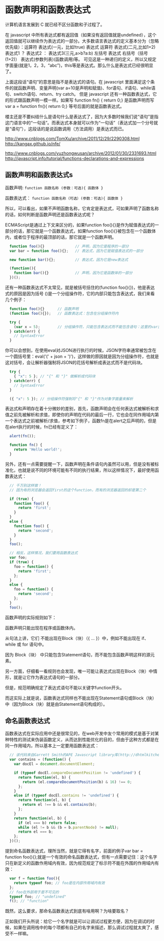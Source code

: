 # 函数声明和函数表达式

计算机语言发展到 C 就已经不区分函数和子过程了。

在 javascript 中所有表达式都有返回值（如果没有返回值就是undefined），这个返回值就可以继续作为表达式的一部分。大多数语言表达式的定义基本分为（忽略优先级）：运算符 表达式(一元，比如!true) 表达式 运算符 表达式(二元,比如1+2) 表达式1 ？ 表达式2 ： 表达式3(三元,a>b?a:b) 左括号 表达式 右括号（括号 (1+2)） 表达式(参数列表)(函数调用)等。 可见这是一种递归的定义，所以又规定字面量(就是1，2，3，“abc”)，this等是表达式。那么什么是表达式已经很明显了。

上面这段话“语句”的意思是指不是表达式的语句。在 javascript 里面满足这个条件的就函数声明、变量声明(var a=10是声明和赋值)、for语句、if语句、while语句、switch语句、return、try catch。
但是 javascript 还有一种函数表达式，它的形式跟函数声明一模一样。如果写 function fn() { return 0;} 是函数声明而写var a = function fn(){ return 0;} 等号后面的就是函数表达式。

楼主还是不要纠结什么是语句什么是表达式了，因为大多数时候我们说“语句”是指这门语言中的“一句话”。而表达式本身就可以作为“一句话”（表达式加一个分号就是“语句”），这段话的是说函数调用（方法调用）是表达式而已。

http://www.cnblogs.com/TomXu/archive/2011/12/29/2290308.html
http://kangax.github.io/nfe/

http://www.cnblogs.com/yuzhongwusan/archive/2012/01/30/2331693.html
http://javascript.info/tutorial/functions-declarations-and-expressions

## 函数声明和函数表达式s

函数声明:
`function 函数名称 (参数：可选){ 函数体 }`

函数表达式：
`function 函数名称（可选）(参数：可选){ 函数体 }`

所以，可以看出，如果不声明函数名称，它肯定是表达式，可如果声明了函数名称的话，如何判断是函数声明还是函数表达式呢？

ECMAScript是通过上下文来区分的，如果function foo(){}是作为赋值表达式的一部分的话，那它就是一个函数表达式，如果function foo(){}被包含在一个函数体内，或者位于程序的最顶部的话，那它就是一个函数声明。

```js
  function foo(){}              // 声明，因为它是程序的一部分
  var bar = function foo(){};   // 表达式，因为它是赋值表达式的一部分

  new function bar(){};         // 表达式，因为它是new表达式

  (function(){
    function bar(){}            // 声明，因为它是函数体的一部分
  })();
```

还有一种函数表达式不太常见，就是被括号括住的(function foo(){})，他是表达式的原因是因为括号 ()是一个分组操作符，它的内部只能包含表达式，我们来看几个例子：

```js
  function foo(){}      // 函数声明
  (function foo(){});   // 函数表达式：包含在分组操作符内

  try {
    (var x = 5);        // 分组操作符，只能包含表达式而不能包含语句：这里的var就是语句
  } catch(err) {
    // SyntaxError
  }
```

你可以会想到，在使用eval对JSON进行执行的时候，JSON字符串通常被包含在一个圆括号里：eval('(' + json + ')')，这样做的原因就是因为分组操作符，也就是这对括号，会让解析器强制将JSON的花括号解析成表达式而不是代码块。

```js
  try {
    { "x": 5 }; // "{" 和 "}" 做解析成代码块
  } catch(err) {
    // SyntaxError
  }

  ({ "x": 5 }); // 分组操作符强制将"{" 和 "}"作为对象字面量来解析
```

表达式和声明存在着十分微妙的差别，首先，函数声明会在任何表达式被解析和求值之前先被解析和求值，即使你的声明在代码的最后一行，它也会在同作用域内第一个表达式之前被解析/求值，参考如下例子，函数fn是在alert之后声明的，但是在alert执行的时候，fn已经有定义了：

```js
  alert(fn());

  function fn() {
    return 'Hello world!';
  }
```

另外，还有一点需要提醒一下，函数声明在条件语句内虽然可以用，但是没有被标准化，也就是说不同的环境可能有不同的执行结果，所以这样情况下，最好使用函数表达式：

```js
  // 千万别这样做！
  // 因为有的浏览器会返回first的这个function，而有的浏览器返回的却是第二个

  if (true) {
    function foo() {
      return 'first';
    }
  }
  else {
    function foo() {
      return 'second';
    }
  }
  foo();

  // 相反，这样情况，我们要用函数表达式
  var foo;
  if (true) {
    foo = function() {
      return 'first';
    };
  }
  else {
    foo = function() {
      return 'second';
    };
  }
  foo();
```

函数声明的实际规则如下：

函数声明只能出现在程序或函数体内。

从句法上讲，它们 不能出现在Block（块）（{ ... }）中，例如不能出现在 if、while 或 for 语句中。

因为 Block（块） 中只能包含Statement语句，而不能包含函数声明这样的源元素。

另一方面，仔细看一看规则也会发现，唯一可能让表达式出现在Block（块）中情形，就是让它作为表达式语句的一部分。

但是，规范明确规定了表达式语句不能以关键字function开头。

而这实际上就是说，函数表达式同样也不能出现在Statement语句或Block（块）中（因为Block（块）就是由Statement语句构成的）。 


## 命名函数表达式

函数表达式在实际应用中还是很常见的，在web开发中友个常用的模式是基于对某种特性的测试来伪装函数定义，从而达到性能优化的目的，但由于这种方式都是在同一作用域内，所以基本上一定要用函数表达式：

```js
  // 该代码来自Garrett Smith的APE Javascript library库(http://dhtmlkitchen.com/ape/) 
  var contains = (function() {
    var docEl = document.documentElement;

    if (typeof docEl.compareDocumentPosition != 'undefined') {
      return function(el, b) {
        return (el.compareDocumentPosition(b) & 16) !== 0;
      };
    }
    else if (typeof docEl.contains != 'undefined') {
      return function(el, b) {
        return el !== b && el.contains(b);
      };
    }
    return function(el, b) {
      if (el === b) return false;
      while (el != b && (b = b.parentNode) != null);
      return el === b;
    };
  })();
```

提到命名函数表达式，理所当然，就是它得有名字，前面的例子var bar = function foo(){};就是一个有效的命名函数表达式，但有一点需要记住：这个名字只在新定义的函数作用域内有效，因为规范规定了标示符不能在外围的作用域内有效：

```js
  var f = function foo(){
    return typeof foo; // foo是在内部作用域内有效
  };
  // foo在外部用于是不可见的
  typeof foo; // "undefined"
  f(); // "function"
```

既然，这么要求，那命名函数表达式到底有啥用啊？为啥要取名？

正如我们开头所说：给它一个名字就是可以让调试过程更方便，因为在调试的时候，如果在调用栈中的每个项都有自己的名字来描述，那么调试过程就太爽了，感受不一样嘛。




